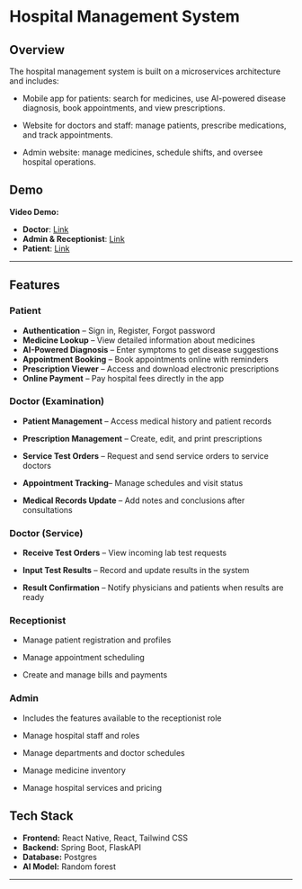 # Hospital Management System

## Overview
The hospital management system is built on a microservices architecture and includes:

- Mobile app for patients: search for medicines, use AI-powered disease diagnosis, book appointments, and view prescriptions.

- Website for doctors and staff: manage patients, prescribe medications, and track appointments.

- Admin website: manage medicines, schedule shifts, and oversee hospital operations.

## Demo
**Video Demo:**
- **Doctor**: [Link](https://drive.google.com/file/d/11J3yEBZL-j76LPh5Bub_LmZLtB3FwFbG/view?usp=drive_link)
- **Admin & Receptionist**: [Link](https://drive.google.com/file/d/1HwL6-u7YbgFymXaV9vNSV4Gg1TA_qQhb/view?usp=drive_link)
- **Patient**: [Link](https://drive.google.com/file/d/16NygINWHw6MCQRAkNPz71kUDgCiT2mvp/view?usp=drive_link)
---

## Features
### Patient
- **Authentication** – Sign in, Register, Forgot password 
- **Medicine Lookup** – View detailed information about medicines
- **AI-Powered Diagnosis** – Enter symptoms to get disease suggestions
- **Appointment Booking** – Book appointments online with reminders
- **Prescription Viewer** – Access and download electronic prescriptions
- **Online Payment** – Pay hospital fees directly in the app

### Doctor (Examination)
- **Patient Management** – Access medical history and patient records

- **Prescription Management** – Create, edit, and print prescriptions

- **Service Test Orders** – Request and send service orders to service doctors

- **Appointment Tracking**– Manage schedules and visit status

- **Medical Records Update** – Add notes and conclusions after consultations

### Doctor (Service)
- **Receive Test Orders** – View incoming lab test requests

- **Input Test Results** – Record and update results in the system

- **Result Confirmation** – Notify physicians and patients when results are ready
### Receptionist
- Manage patient registration and profiles

- Manage appointment scheduling

- Create and manage bills and payments
### Admin
- Includes the features available to the receptionist role
- Manage hospital staff and roles

- Manage departments and doctor schedules

- Manage medicine inventory
- Manage hospital services and pricing

## Tech Stack
- **Frontend:** React Native, React, Tailwind CSS  
- **Backend:** Spring Boot, FlaskAPI
- **Database:** Postgres
- **AI Model:** Random forest

---

